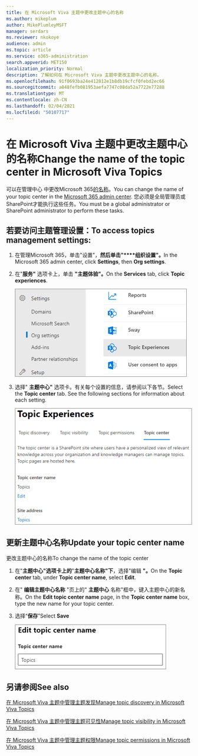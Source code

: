 ```yaml
---
title: 在 Microsoft Viva 主题中更改主题中心的名称
ms.author: mikeplum
author: MikePlumleyMSFT
manager: serdars
ms.reviewer: nkokoye
audience: admin
ms.topic: article
ms.service: o365-administration
search.appverid: MET150
localization_priority: Normal
description: 了解如何在 Microsoft Viva 主题中更改主题中心的名称。
ms.openlocfilehash: 91f0693ba24e412812e1b8db19cfcf0febd2ec66
ms.sourcegitcommit: a048fefb081953aefa7747c08da52a7722e77288
ms.translationtype: MT
ms.contentlocale: zh-CN
ms.lasthandoff: 02/04/2021
ms.locfileid: "50107717"
---
```

# <a name="change-the-name-of-the-topic-center-in-microsoft-viva-topics"></a><span data-ttu-id="f7fc9-103">在 Microsoft Viva 主题中更改主题中心的名称</span><span class="sxs-lookup"><span data-stu-id="f7fc9-103">Change the name of the topic center in Microsoft Viva Topics</span></span>

<span data-ttu-id="f7fc9-104">可以在管理中心 中更改Microsoft 365[的名称](https://admin.microsoft.com)。</span><span class="sxs-lookup"><span data-stu-id="f7fc9-104">You can change the name of your topic center in the [Microsoft 365 admin center](https://admin.microsoft.com).</span></span> <span data-ttu-id="f7fc9-105">您必须是全局管理员或SharePoint才能执行这些任务。</span><span class="sxs-lookup"><span data-stu-id="f7fc9-105">You must be a global administrator or SharePoint administrator to perform these tasks.</span></span>

## <a name="to-access-topics-management-settings"></a><span data-ttu-id="f7fc9-106">若要访问主题管理设置：</span><span class="sxs-lookup"><span data-stu-id="f7fc9-106">To access topics management settings:</span></span>

1. <span data-ttu-id="f7fc9-107">在管理Microsoft 365，单击"设置"，**然后单击"\*\*\*\*组织设置"。**</span><span class="sxs-lookup"><span data-stu-id="f7fc9-107">In the Microsoft 365 admin center, click **Settings**, then **Org settings**.</span></span>
2. <span data-ttu-id="f7fc9-108">在"**服务"** 选项卡上，单击 **"主题体验"。**</span><span class="sxs-lookup"><span data-stu-id="f7fc9-108">On the **Services** tab, click **Topic experiences**.</span></span>

    ![连接人员了解知识](../media/admin-org-knowledge-options-completed.png) 

3. <span data-ttu-id="f7fc9-110">选择" **主题中心"** 选项卡。有关每个设置的信息，请参阅以下各节。</span><span class="sxs-lookup"><span data-stu-id="f7fc9-110">Select the **Topic center** tab. See the following sections for information about each setting.</span></span>

    ![knowledge-network-settings](../media/knowledge-network-settings-topic-center.png) 

##  <a name="update-your-topic-center-name"></a><span data-ttu-id="f7fc9-112">更新主题中心名称</span><span class="sxs-lookup"><span data-stu-id="f7fc9-112">Update your topic center name</span></span>

<span data-ttu-id="f7fc9-113">更改主题中心的名称</span><span class="sxs-lookup"><span data-stu-id="f7fc9-113">To change the name of the topic center</span></span>

1. <span data-ttu-id="f7fc9-114">在"**主题中心"选项卡上的**"**主题中心名称"下**，选择"编辑 **"。**</span><span class="sxs-lookup"><span data-stu-id="f7fc9-114">On the **Topic center** tab, under **Topic center name**, select **Edit**.</span></span>
2. <span data-ttu-id="f7fc9-115">在" **编辑主题中心名称** "页上的" **主题中心** 名称"框中，键入主题中心的新名称。</span><span class="sxs-lookup"><span data-stu-id="f7fc9-115">On the **Edit topic center name** page, in the **Topic center name** box, type the new name for your topic center.</span></span>
3. <span data-ttu-id="f7fc9-116">选择“**保存**”</span><span class="sxs-lookup"><span data-stu-id="f7fc9-116">Select **Save**</span></span>

    ![编辑主题中心名称](../media/manage-topic-center-name.png)  

## <a name="see-also"></a><span data-ttu-id="f7fc9-118">另请参阅</span><span class="sxs-lookup"><span data-stu-id="f7fc9-118">See also</span></span>

[<span data-ttu-id="f7fc9-119">在 Microsoft Viva 主题中管理主题发现</span><span class="sxs-lookup"><span data-stu-id="f7fc9-119">Manage topic discovery in Microsoft Viva Topics</span></span>](topic-experiences-discovery.md)

[<span data-ttu-id="f7fc9-120">在 Microsoft Viva 主题中管理主题可见性</span><span class="sxs-lookup"><span data-stu-id="f7fc9-120">Manage topic visibility in Microsoft Viva Topics</span></span>](topic-experiences-knowledge-rules.md)

[<span data-ttu-id="f7fc9-121">在 Microsoft Viva 主题中管理主题权限</span><span class="sxs-lookup"><span data-stu-id="f7fc9-121">Manage topic permissions in Microsoft Viva Topics</span></span>](topic-experiences-user-permissions.md)
